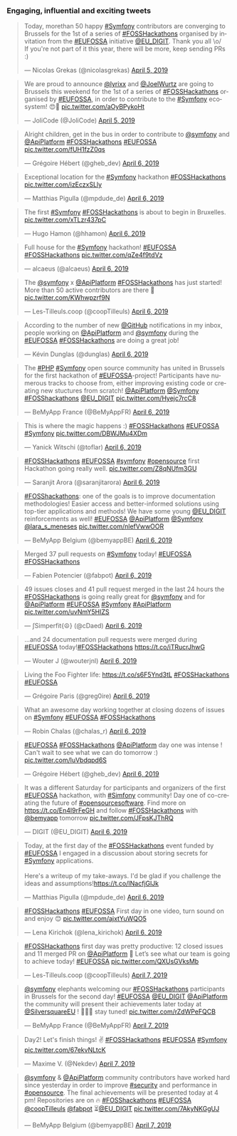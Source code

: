 <script async src="https://platform.twitter.com/widgets.js" charset="utf-8">{newline}</script>
### Engaging, influential and exciting tweets

<blockquote class="twitter-tweet" data-partner="tweetdeck"><p lang="en" dir="ltr">Today, morethan 50 happy <a href="https://twitter.com/hashtag/Symfony?src=hash&amp;ref_src=twsrc%5Etfw">#Symfony</a> contributors are converging to Brussels for the 1st of a series of <a href="https://twitter.com/hashtag/FOSSHackathons?src=hash&amp;ref_src=twsrc%5Etfw">#FOSSHackathons</a> organised by invitation from the <a href="https://twitter.com/hashtag/EUFOSSA?src=hash&amp;ref_src=twsrc%5Etfw">#EUFOSSA</a> initiative <a href="https://twitter.com/EU_DIGIT?ref_src=twsrc%5Etfw">@EU_DIGIT</a>. Thank you all \o/<br>If you&#39;re not part of it this year, there will be more, keep sending PRs :)</p>&mdash; Nicolas Grekas (@nicolasgrekas) <a href="https://twitter.com/nicolasgrekas/status/1114061132061450240?ref_src=twsrc%5Etfw">April 5, 2019</a></blockquote>
<blockquote class="twitter-tweet" data-partner="tweetdeck"><p lang="en" dir="ltr">We are proud to announce <a href="https://twitter.com/lyrixx?ref_src=twsrc%5Etfw">@lyrixx</a> and <a href="https://twitter.com/JoelWurtz?ref_src=twsrc%5Etfw">@JoelWurtz</a> are going to Brussels this weekend for the 1st of a series of <a href="https://twitter.com/hashtag/FOSSHackathons?src=hash&amp;ref_src=twsrc%5Etfw">#FOSSHackathons</a> organised by <a href="https://twitter.com/hashtag/EUFOSSA?src=hash&amp;ref_src=twsrc%5Etfw">#EUFOSSA</a>, in order to contribute to the <a href="https://twitter.com/hashtag/Symfony?src=hash&amp;ref_src=twsrc%5Etfw">#Symfony</a> ecosystem! 😍🤗 <a href="https://t.co/aOyBPykoHt">pic.twitter.com/aOyBPykoHt</a></p>&mdash; JoliCode (@JoliCode) <a href="https://twitter.com/JoliCode/status/1114147205701603328?ref_src=twsrc%5Etfw">April 5, 2019</a></blockquote>
<blockquote class="twitter-tweet" data-partner="tweetdeck"><p lang="en" dir="ltr">Alright children, get in the bus in order to contribute to <a href="https://twitter.com/symfony?ref_src=twsrc%5Etfw">@symfony</a> and <a href="https://twitter.com/ApiPlatform?ref_src=twsrc%5Etfw">@ApiPlatform</a> <a href="https://twitter.com/hashtag/FOSSHackathons?src=hash&amp;ref_src=twsrc%5Etfw">#FOSSHackathons</a>  <a href="https://twitter.com/hashtag/EUFOSSA?src=hash&amp;ref_src=twsrc%5Etfw">#EUFOSSA</a> <a href="https://t.co/fUH1fzZ0qs">pic.twitter.com/fUH1fzZ0qs</a></p>&mdash; Grégoire Hébert (@gheb_dev) <a href="https://twitter.com/gheb_dev/status/1114415849786552321?ref_src=twsrc%5Etfw">April 6, 2019</a></blockquote>
<blockquote class="twitter-tweet" data-partner="tweetdeck"><p lang="en" dir="ltr">Exceptional location for the <a href="https://twitter.com/hashtag/Symfony?src=hash&amp;ref_src=twsrc%5Etfw">#Symfony</a> hackathon <a href="https://twitter.com/hashtag/FOSSHackathons?src=hash&amp;ref_src=twsrc%5Etfw">#FOSSHackathons</a> <a href="https://t.co/izEczxSLly">pic.twitter.com/izEczxSLly</a></p>&mdash; Matthias Pigulla (@mpdude_de) <a href="https://twitter.com/mpdude_de/status/1114432728827604992?ref_src=twsrc%5Etfw">April 6, 2019</a></blockquote>
<blockquote class="twitter-tweet" data-partner="tweetdeck"><p lang="en" dir="ltr">The first <a href="https://twitter.com/hashtag/Symfony?src=hash&amp;ref_src=twsrc%5Etfw">#Symfony</a> <a href="https://twitter.com/hashtag/FOSSHackathons?src=hash&amp;ref_src=twsrc%5Etfw">#FOSSHackathons</a> is about to begin in Bruxelles. <a href="https://t.co/xTLzr437pC">pic.twitter.com/xTLzr437pC</a></p>&mdash; Hugo Hamon (@hhamon) <a href="https://twitter.com/hhamon/status/1114435235431813120?ref_src=twsrc%5Etfw">April 6, 2019</a></blockquote>
<blockquote class="twitter-tweet" data-partner="tweetdeck"><p lang="en" dir="ltr">Full house for the <a href="https://twitter.com/hashtag/Symfony?src=hash&amp;ref_src=twsrc%5Etfw">#Symfony</a> hackathon! <a href="https://twitter.com/hashtag/EUFOSSA?src=hash&amp;ref_src=twsrc%5Etfw">#EUFOSSA</a> <a href="https://twitter.com/hashtag/FOSSHackathons?src=hash&amp;ref_src=twsrc%5Etfw">#FOSSHackathons</a> <a href="https://t.co/qZe4f9tdVz">pic.twitter.com/qZe4f9tdVz</a></p>&mdash; alcaeus (@alcaeus) <a href="https://twitter.com/alcaeus/status/1114435743781392384?ref_src=twsrc%5Etfw">April 6, 2019</a></blockquote>
<blockquote class="twitter-tweet" data-partner="tweetdeck"><p lang="en" dir="ltr">The <a href="https://twitter.com/symfony?ref_src=twsrc%5Etfw">@symfony</a> x <a href="https://twitter.com/ApiPlatform?ref_src=twsrc%5Etfw">@ApiPlatform</a> <a href="https://twitter.com/hashtag/FOSSHackathons?src=hash&amp;ref_src=twsrc%5Etfw">#FOSSHackathons</a> has just started! More than 50 active contributors are there 🥳 <a href="https://t.co/KWhwpzrf9N">pic.twitter.com/KWhwpzrf9N</a></p>&mdash; Les-Tilleuls.coop (@coopTilleuls) <a href="https://twitter.com/coopTilleuls/status/1114440101935890433?ref_src=twsrc%5Etfw">April 6, 2019</a></blockquote>
<blockquote class="twitter-tweet" data-partner="tweetdeck"><p lang="en" dir="ltr">According to the number of new <a href="https://twitter.com/github?ref_src=twsrc%5Etfw">@GitHub</a> notifications in my inbox, people working on <a href="https://twitter.com/ApiPlatform?ref_src=twsrc%5Etfw">@ApiPlatform</a> and <a href="https://twitter.com/symfony?ref_src=twsrc%5Etfw">@symfony</a> during the <a href="https://twitter.com/hashtag/EUFOSSA?src=hash&amp;ref_src=twsrc%5Etfw">#EUFOSSA</a> <a href="https://twitter.com/hashtag/FOSSHackathons?src=hash&amp;ref_src=twsrc%5Etfw">#FOSSHackathons</a> are doing a great job!</p>&mdash; Kévin Dunglas (@dunglas) <a href="https://twitter.com/dunglas/status/1114476885860179968?ref_src=twsrc%5Etfw">April 6, 2019</a></blockquote>
<blockquote class="twitter-tweet" data-partner="tweetdeck"><p lang="en" dir="ltr">The <a href="https://twitter.com/hashtag/PHP?src=hash&amp;ref_src=twsrc%5Etfw">#PHP</a> <a href="https://twitter.com/hashtag/Symfony?src=hash&amp;ref_src=twsrc%5Etfw">#Symfony</a> open source community has united in Brussels for the first hackathon of <a href="https://twitter.com/hashtag/EUFOSSA?src=hash&amp;ref_src=twsrc%5Etfw">#EUFOSSA</a>-project! Participants have numerous tracks to choose from, either improving existing code or creating new stuctures from scratch! <a href="https://twitter.com/ApiPlatform?ref_src=twsrc%5Etfw">@ApiPlatform</a> <a href="https://twitter.com/symfony?ref_src=twsrc%5Etfw">@Symfony</a> <a href="https://twitter.com/hashtag/FOSShackathons?src=hash&amp;ref_src=twsrc%5Etfw">#FOSShackathons</a> <a href="https://twitter.com/EU_DIGIT?ref_src=twsrc%5Etfw">@EU_DIGIT</a> <a href="https://t.co/Hyejc7rcC8">pic.twitter.com/Hyejc7rcC8</a></p>&mdash; BeMyApp France (@BeMyAppFR) <a href="https://twitter.com/BeMyAppFR/status/1114497674273796097?ref_src=twsrc%5Etfw">April 6, 2019</a></blockquote>
<blockquote class="twitter-tweet" data-partner="tweetdeck"><p lang="en" dir="ltr">This is where the magic happens :) <a href="https://twitter.com/hashtag/FOSSHackathons?src=hash&amp;ref_src=twsrc%5Etfw">#FOSSHackathons</a> <a href="https://twitter.com/hashtag/EUFOSSA?src=hash&amp;ref_src=twsrc%5Etfw">#EUFOSSA</a> <a href="https://twitter.com/hashtag/Symfony?src=hash&amp;ref_src=twsrc%5Etfw">#Symfony</a> <a href="https://t.co/DBWJMu4XDm">pic.twitter.com/DBWJMu4XDm</a></p>&mdash; Yanick Witschi (@toflar) <a href="https://twitter.com/toflar/status/1114503193030008833?ref_src=twsrc%5Etfw">April 6, 2019</a></blockquote>
<blockquote class="twitter-tweet" data-partner="tweetdeck"><p lang="en" dir="ltr"><a href="https://twitter.com/hashtag/FOSSHackathons?src=hash&amp;ref_src=twsrc%5Etfw">#FOSSHackathons</a> <a href="https://twitter.com/hashtag/EUFOSSA?src=hash&amp;ref_src=twsrc%5Etfw">#EUFOSSA</a> <a href="https://twitter.com/hashtag/symfony?src=hash&amp;ref_src=twsrc%5Etfw">#symfony</a> <a href="https://twitter.com/hashtag/opensource?src=hash&amp;ref_src=twsrc%5Etfw">#opensource</a> first Hackathon going really well. <a href="https://t.co/Z8qNUfm3GU">pic.twitter.com/Z8qNUfm3GU</a></p>&mdash; Saranjit Arora (@saranjitarora) <a href="https://twitter.com/saranjitarora/status/1114523961965142016?ref_src=twsrc%5Etfw">April 6, 2019</a></blockquote>
<blockquote class="twitter-tweet" data-partner="tweetdeck"><p lang="en" dir="ltr"><a href="https://twitter.com/hashtag/FOSShackathons?src=hash&amp;ref_src=twsrc%5Etfw">#FOSShackathons</a>: one of the goals is to improve documentation methodologies! Easier access and better-informed solutions using top-tier applications and methods! We have some young <a href="https://twitter.com/EU_DIGIT?ref_src=twsrc%5Etfw">@EU_DIGIT</a> reinforcements as well! <a href="https://twitter.com/hashtag/EUFOSSA?src=hash&amp;ref_src=twsrc%5Etfw">#EUFOSSA</a> <a href="https://twitter.com/ApiPlatform?ref_src=twsrc%5Etfw">@ApiPlatform</a> <a href="https://twitter.com/symfony?ref_src=twsrc%5Etfw">@Symfony</a> <a href="https://twitter.com/lara_s_meneses?ref_src=twsrc%5Etfw">@lara_s_meneses</a> <a href="https://t.co/nlefVwwOOR">pic.twitter.com/nlefVwwOOR</a></p>&mdash; BeMyApp Belgium (@bemyappBE) <a href="https://twitter.com/bemyappBE/status/1114557418959196161?ref_src=twsrc%5Etfw">April 6, 2019</a></blockquote>
<blockquote class="twitter-tweet" data-partner="tweetdeck"><p lang="en" dir="ltr">Merged 37 pull requests on <a href="https://twitter.com/hashtag/Symfony?src=hash&amp;ref_src=twsrc%5Etfw">#Symfony</a> today! <a href="https://twitter.com/hashtag/EUFOSSA?src=hash&amp;ref_src=twsrc%5Etfw">#EUFOSSA</a> <a href="https://twitter.com/hashtag/FOSSHackathons?src=hash&amp;ref_src=twsrc%5Etfw">#FOSSHackathons</a></p>&mdash; Fabien Potencier (@fabpot) <a href="https://twitter.com/fabpot/status/1114605090772520960?ref_src=twsrc%5Etfw">April 6, 2019</a></blockquote>
<blockquote class="twitter-tweet" data-partner="tweetdeck"><p lang="en" dir="ltr">49 issues closes and  41 pull request merged in the last 24 hours the <a href="https://twitter.com/hashtag/FOSSHackathons?src=hash&amp;ref_src=twsrc%5Etfw">#FOSSHackathons</a>  is going really great for <a href="https://twitter.com/symfony?ref_src=twsrc%5Etfw">@symfony</a> and for <a href="https://twitter.com/ApiPlatform?ref_src=twsrc%5Etfw">@ApiPlatform</a> <a href="https://twitter.com/hashtag/EUFOSSA?src=hash&amp;ref_src=twsrc%5Etfw">#EUFOSSA</a> <a href="https://twitter.com/hashtag/Symfony?src=hash&amp;ref_src=twsrc%5Etfw">#Symfony</a> <a href="https://twitter.com/hashtag/ApiPlatform?src=hash&amp;ref_src=twsrc%5Etfw">#ApiPlatform</a> <a href="https://t.co/uvNmY5HIZS">pic.twitter.com/uvNmY5HIZS</a></p>&mdash; ∫Simperfit{☮} (@cDaed) <a href="https://twitter.com/cDaed/status/1114606061749772288?ref_src=twsrc%5Etfw">April 6, 2019</a></blockquote>
<blockquote class="twitter-tweet" data-partner="tweetdeck"><p lang="en" dir="ltr">...and 24 documentation pull requests were merged during <a href="https://twitter.com/hashtag/EUFOSSA?src=hash&amp;ref_src=twsrc%5Etfw">#EUFOSSA</a> today!<a href="https://twitter.com/hashtag/FOSSHackathons?src=hash&amp;ref_src=twsrc%5Etfw">#FOSSHackathons</a> <a href="https://t.co/iTRucrJhwG">https://t.co/iTRucrJhwG</a></p>&mdash; Wouter J (@wouterjnl) <a href="https://twitter.com/wouterjnl/status/1114606459080278016?ref_src=twsrc%5Etfw">April 6, 2019</a></blockquote>
<blockquote class="twitter-tweet" data-partner="tweetdeck"><p lang="en" dir="ltr">Living the Foo Fighter life: <a href="https://t.co/s6F5Ynd3tL">https://t.co/s6F5Ynd3tL</a> <a href="https://twitter.com/hashtag/FOSSHackathons?src=hash&amp;ref_src=twsrc%5Etfw">#FOSSHackathons</a> <a href="https://twitter.com/hashtag/EUFOSSA?src=hash&amp;ref_src=twsrc%5Etfw">#EUFOSSA</a></p>&mdash; Grégoire Paris (@greg0ire) <a href="https://twitter.com/greg0ire/status/1114612891121012736?ref_src=twsrc%5Etfw">April 6, 2019</a></blockquote>
<blockquote class="twitter-tweet" data-partner="tweetdeck"><p lang="en" dir="ltr">What an awesome day working together at closing dozens of issues on <a href="https://twitter.com/hashtag/Symfony?src=hash&amp;ref_src=twsrc%5Etfw">#Symfony</a> <a href="https://twitter.com/hashtag/EUFOSSA?src=hash&amp;ref_src=twsrc%5Etfw">#EUFOSSA</a> <a href="https://twitter.com/hashtag/FOSSHackathons?src=hash&amp;ref_src=twsrc%5Etfw">#FOSSHackathons</a></p>&mdash; Robin Chalas (@chalas_r) <a href="https://twitter.com/chalas_r/status/1114621592028553222?ref_src=twsrc%5Etfw">April 6, 2019</a></blockquote>
<blockquote class="twitter-tweet" data-partner="tweetdeck"><p lang="en" dir="ltr"><a href="https://twitter.com/hashtag/EUFOSSA?src=hash&amp;ref_src=twsrc%5Etfw">#EUFOSSA</a> <a href="https://twitter.com/hashtag/FOSSHackathons?src=hash&amp;ref_src=twsrc%5Etfw">#FOSSHackathons</a> <a href="https://twitter.com/ApiPlatform?ref_src=twsrc%5Etfw">@ApiPlatform</a> day one was intense !<br>Can&#39;t wait to see what we can do tomorrow :) <a href="https://t.co/luVbdqpd6S">pic.twitter.com/luVbdqpd6S</a></p>&mdash; Grégoire Hébert (@gheb_dev) <a href="https://twitter.com/gheb_dev/status/1114632226485035009?ref_src=twsrc%5Etfw">April 6, 2019</a></blockquote>
<blockquote class="twitter-tweet" data-partner="tweetdeck"><p lang="en" dir="ltr">It was a different Saturday for participants and organizers of the first <a href="https://twitter.com/hashtag/EUFOSSA?src=hash&amp;ref_src=twsrc%5Etfw">#EUFOSSA</a> hackathon, with <a href="https://twitter.com/hashtag/Simfony?src=hash&amp;ref_src=twsrc%5Etfw">#Simfony</a> community! Day one of co-creating the future of <a href="https://twitter.com/hashtag/opensourcesoftware?src=hash&amp;ref_src=twsrc%5Etfw">#opensourcesoftware</a>. Find more on <a href="https://t.co/En4l9rFeGH">https://t.co/En4l9rFeGH</a> and follow <a href="https://twitter.com/hashtag/FOSSHackathons?src=hash&amp;ref_src=twsrc%5Etfw">#FOSSHackathons</a> with <a href="https://twitter.com/bemyapp?ref_src=twsrc%5Etfw">@bemyapp</a> tomorrow <a href="https://t.co/JFpsKJThRQ">pic.twitter.com/JFpsKJThRQ</a></p>&mdash; DIGIT (@EU_DIGIT) <a href="https://twitter.com/EU_DIGIT/status/1114636370973274112?ref_src=twsrc%5Etfw">April 6, 2019</a></blockquote>
<blockquote class="twitter-tweet" data-partner="tweetdeck"><p lang="en" dir="ltr">Today, at the first day of the <a href="https://twitter.com/hashtag/FOSSHackathons?src=hash&amp;ref_src=twsrc%5Etfw">#FOSSHackathons</a> event funded by <a href="https://twitter.com/hashtag/EUFOSSA?src=hash&amp;ref_src=twsrc%5Etfw">#EUFOSSA</a> I engaged in a discussion about storing secrets for <a href="https://twitter.com/hashtag/Symfony?src=hash&amp;ref_src=twsrc%5Etfw">#Symfony</a> applications.<br><br>Here&#39;s a writeup of my take-aways. I&#39;d be glad if you challenge the ideas and assumptions!<a href="https://t.co/INacfjGlJk">https://t.co/INacfjGlJk</a></p>&mdash; Matthias Pigulla (@mpdude_de) <a href="https://twitter.com/mpdude_de/status/1114651526449061888?ref_src=twsrc%5Etfw">April 6, 2019</a></blockquote>
<blockquote class="twitter-tweet"><p lang="en" dir="ltr"><a href="https://twitter.com/hashtag/FOSSHackathons?src=hash&amp;ref_src=twsrc%5Etfw">#FOSSHackathons</a> <a href="https://twitter.com/hashtag/EUFOSSA?src=hash&amp;ref_src=twsrc%5Etfw">#EUFOSSA</a> First day in one video, turn sound on and enjoy 😊 <a href="https://t.co/ajxtYuWQO5">pic.twitter.com/ajxtYuWQO5</a></p>&mdash; Lena Kirichok (@lena_kirichok) <a href="https://twitter.com/lena_kirichok/status/1114562519421661185?ref_src=twsrc%5Etfw">April 6, 2019</a></blockquote> <script async src="https://platform.twitter.com/widgets.js" charset="utf-8"></script>
<blockquote class="twitter-tweet" data-partner="tweetdeck"><p lang="en" dir="ltr"><a href="https://twitter.com/hashtag/FOSSHackathons?src=hash&amp;ref_src=twsrc%5Etfw">#FOSSHackathons</a> first day was pretty productive: 12 closed issues and 11 merged PR on <a href="https://twitter.com/ApiPlatform?ref_src=twsrc%5Etfw">@ApiPlatform</a> 🙂 Let’s see what our team is going to achieve today! <a href="https://twitter.com/hashtag/EUFOSSA?src=hash&amp;ref_src=twsrc%5Etfw">#EUFOSSA</a> <a href="https://t.co/QXUsGVksMb">pic.twitter.com/QXUsGVksMb</a></p>&mdash; Les-Tilleuls.coop (@coopTilleuls) <a href="https://twitter.com/coopTilleuls/status/1114767983979712512?ref_src=twsrc%5Etfw">April 7, 2019</a></blockquote>
<blockquote class="twitter-tweet" data-partner="tweetdeck"><p lang="en" dir="ltr"><a href="https://twitter.com/symfony?ref_src=twsrc%5Etfw">@symfony</a> elephants welcoming our <a href="https://twitter.com/hashtag/FOSSHackathons?src=hash&amp;ref_src=twsrc%5Etfw">#FOSSHackathons</a> participants in Brussels for the second day! <a href="https://twitter.com/hashtag/EUFOSSA?src=hash&amp;ref_src=twsrc%5Etfw">#EUFOSSA</a> <a href="https://twitter.com/EU_DIGIT?ref_src=twsrc%5Etfw">@EU_DIGIT</a> <a href="https://twitter.com/ApiPlatform?ref_src=twsrc%5Etfw">@ApiPlatform</a> the community will present their achievements later today at <a href="https://twitter.com/SilversquareEU?ref_src=twsrc%5Etfw">@SilversquareEU</a> ! 🐘🐘🐘 stay tuned! <a href="https://t.co/rZdWPeFQCB">pic.twitter.com/rZdWPeFQCB</a></p>&mdash; BeMyApp France (@BeMyAppFR) <a href="https://twitter.com/BeMyAppFR/status/1114779901574438912?ref_src=twsrc%5Etfw">April 7, 2019</a></blockquote>
<blockquote class="twitter-tweet" data-partner="tweetdeck"><p lang="en" dir="ltr">Day2! Let&#39;s finish things! ✌️ <a href="https://twitter.com/hashtag/FOSSHackathons?src=hash&amp;ref_src=twsrc%5Etfw">#FOSSHackathons</a> <a href="https://twitter.com/hashtag/EUFOSSA?src=hash&amp;ref_src=twsrc%5Etfw">#EUFOSSA</a> <a href="https://twitter.com/hashtag/Symfony?src=hash&amp;ref_src=twsrc%5Etfw">#Symfony</a> <a href="https://t.co/67ekvNLtcK">pic.twitter.com/67ekvNLtcK</a></p>&mdash; Maxime V. (@Nekdev) <a href="https://twitter.com/Nekdev/status/1114790682349244416?ref_src=twsrc%5Etfw">April 7, 2019</a></blockquote>
<blockquote class="twitter-tweet" data-partner="tweetdeck"><p lang="en" dir="ltr"><a href="https://twitter.com/symfony?ref_src=twsrc%5Etfw">@symfony</a> &amp; <a href="https://twitter.com/ApiPlatform?ref_src=twsrc%5Etfw">@ApiPlatform</a> community contributors have worked hard since yesterday in order to improve <a href="https://twitter.com/hashtag/security?src=hash&amp;ref_src=twsrc%5Etfw">#security</a> and performance in <a href="https://twitter.com/hashtag/opensource?src=hash&amp;ref_src=twsrc%5Etfw">#opensource</a>. The final achievements will be presented today at 4 pm! Repositories are on 🔥 <a href="https://twitter.com/hashtag/FOSShackathons?src=hash&amp;ref_src=twsrc%5Etfw">#FOSShackathons</a> <a href="https://twitter.com/hashtag/EUFOSSA?src=hash&amp;ref_src=twsrc%5Etfw">#EUFOSSA</a> <a href="https://twitter.com/coopTilleuls?ref_src=twsrc%5Etfw">@coopTilleuls</a> <a href="https://twitter.com/fabpot?ref_src=twsrc%5Etfw">@fabpot</a> ⏳<a href="https://twitter.com/EU_DIGIT?ref_src=twsrc%5Etfw">@EU_DIGIT</a> <a href="https://t.co/7AkyNKGgUJ">pic.twitter.com/7AkyNKGgUJ</a></p>&mdash; BeMyApp Belgium (@bemyappBE) <a href="https://twitter.com/bemyappBE/status/1114819937586044931?ref_src=twsrc%5Etfw">April 7, 2019</a></blockquote>
